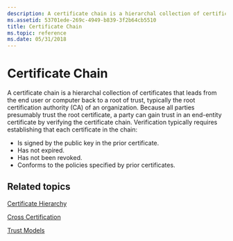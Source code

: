 ```yaml
---
description: A certificate chain is a hierarchal collection of certificates that leads from the end user or computer back to a root of trust, typically the root certification authority (CA) of an organization.
ms.assetid: 53701ede-269c-4949-b839-3f2b64cb5510
title: Certificate Chain
ms.topic: reference
ms.date: 05/31/2018
---
```


# Certificate Chain

A certificate chain is a hierarchal collection of certificates that leads from the end user or computer back to a root of trust, typically the root certification authority (CA) of an organization. Because all parties presumably trust the root certificate, a party can gain trust in an end-entity certificate by verifying the certificate chain. Verification typically requires establishing that each certificate in the chain:

-   Is signed by the public key in the prior certificate.
-   Has not expired.
-   Has not been revoked.
-   Conforms to the policies specified by prior certificates.

## Related topics

<dl> <dt>

[Certificate Hierarchy](about-certificate-hierarchy.md)
</dt> <dt>

[Cross Certification](about-cross-certification.md)
</dt> <dt>

[Trust Models](about-trust-models.md)
</dt> </dl>

 

 



